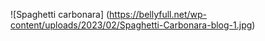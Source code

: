 ![Spaghetti carbonara]
(https://bellyfull.net/wp-content/uploads/2023/02/Spaghetti-Carbonara-blog-1.jpg)
